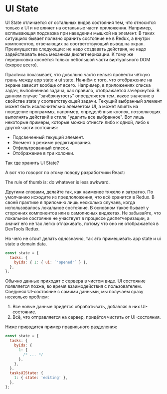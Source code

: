 # UI State

UI State отличается от остальных видов состояния тем, что относится только к UI и не влияет на остальные части приложения. Например, всплывающая подсказка при наведении мышкой на элемент. В таких ситуациях бывает полезно хранить состояние не в Redux, а внутри компонентов, отвечающих за соответствующий вывод на экран. Преимущества следующие: не надо создавать действия, не надо задействовать весь механизм диспетчеризации. К тому же перерисовка коснётся только небольшой части виртуального DOM (скорее всего).

Практика показывает, что довольно часто нельзя провести чёткую грань между app state и ui state. Начнём с того, что отображение на экране зависит вообще от всего. Например, в приложениях списка задач, выполненная задача, как правило, отображается зачёркнутой. В данном случае "зачёркнутость" определяется тем, какое значение в свойстве state у соответствующей задачи. Текущий выбранный элемент может быть исключительно элементом UI, а может влиять на поведение программы, например, определённых кнопок, позволяющих выполнять действий в стиле "удалить все выбранное". Вот лишь некоторые примеры, которые можно отнести либо к одной, либо к другой части состояния:

- Подсвеченный текущий элемент.
- Элемент в режиме редактирования.
- Отфильтрованный список.
- Отображение в три колонки.

Так где хранить UI State?

А вот что говорят по этому поводу разработчики React:

The rule of thumb is: do whatever is less awkward.

Другими словами, делайте так, как наименее тяжело и затратно. По умолчанию исходите из предположения, что всё хранится в Redux. В своей практике я припомню лишь несколько случаев, когда использовалось локальное состояние. В основном такое бывает у сторонних компонентов или в самописных виджетах. Не забывайте, что локальное состояние не участвует в процессе диспетчеризации, а значит его не так легко отлаживать, потому что оно не отображается в DevTools Redux.

Но чего не стоит делать однозначно, так это примешивать app state и ui state в domain data.

```javascript
const state = {
  tasks: {
    byIds: { 1: { ui: `'opened'` } },
  },
};
```

Обычно данные приходят с сервера в чистом виде. UI состояние появляется позже, во время взаимодействия с пользователем. Соединяя UI-состояние с самими данными, мы получаем сразу несколько проблем:

1. Все новые данные придётся обрабатывать, добавляя в них UI-состояние.
2. Всё, что отправляется на сервер, придётся чистить от UI-состояния.

Ниже приводится пример правильного разделения:

```javascript
const state = {
  tasks: {
    byIds: {
      1: {
        /* ... */
      },
    },
  },
  tasksUIState: {
    1: { state: 'editing' },
  },
};
```
